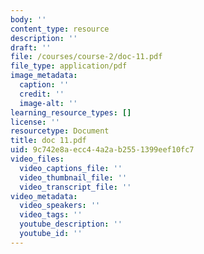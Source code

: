 ```yaml
---
body: ''
content_type: resource
description: ''
draft: ''
file: /courses/course-2/doc-11.pdf
file_type: application/pdf
image_metadata:
  caption: ''
  credit: ''
  image-alt: ''
learning_resource_types: []
license: ''
resourcetype: Document
title: doc 11.pdf
uid: 9c742e8a-ecc4-4a2a-b255-1399eef10fc7
video_files:
  video_captions_file: ''
  video_thumbnail_file: ''
  video_transcript_file: ''
video_metadata:
  video_speakers: ''
  video_tags: ''
  youtube_description: ''
  youtube_id: ''
---
```

